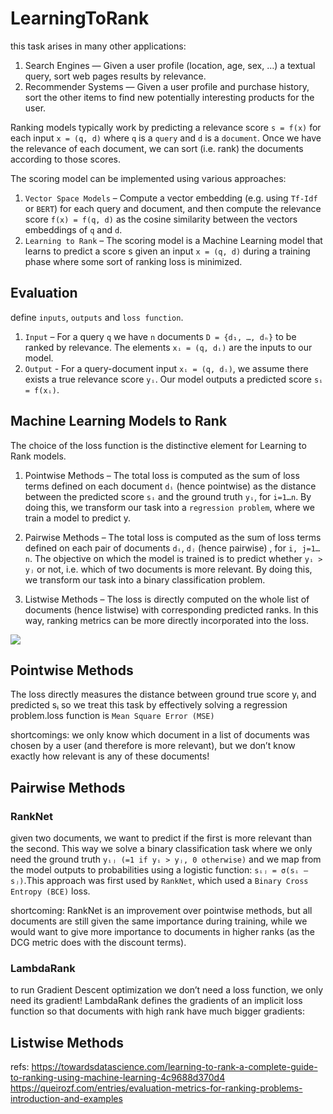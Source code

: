 # LearningToRank



this task arises in many other applications:

1. Search Engines — Given a user profile (location, age, sex, …) a textual query, sort web pages results by relevance.
2. Recommender Systems — Given a user profile and purchase history, sort the other items to find new potentially interesting products for the user.


Ranking models typically work by predicting a relevance score `s = f(x)` for each input `x = (q, d)` where `q` is a `query` and `d` is a `document`. Once we have the relevance of each document, we can sort (i.e. rank) the documents according to those scores.


The scoring model can be implemented using various approaches:

1. `Vector Space Models` – Compute a vector embedding (e.g. using `Tf-Idf` or `BERT`) for each query and document, and then compute the relevance score `f(x) = f(q, d)` as the cosine similarity between the vectors embeddings of `q` and `d`.
2. `Learning to Rank` – The scoring model is a Machine Learning model that learns to predict a score s given an input `x = (q, d)` during a training phase where some sort of ranking loss is minimized.


## Evaluation

define `inputs`, `outputs` and `loss function`.

1. `Input` – For a query `q` we have `n` documents `D = {d₁, …, dₙ}` to be ranked by relevance. The elements `xᵢ = (q, dᵢ)` are the inputs to our model.
2. `Output` - For a query-document input `xᵢ = (q, dᵢ)`, we assume there exists a true relevance score `yᵢ`. Our model outputs a predicted score `sᵢ = f(xᵢ)`.

## Machine Learning Models to Rank

The choice of the loss function is the distinctive element for Learning to Rank models.

1. Pointwise Methods – The total loss is computed as the sum of loss terms defined on each document `dᵢ` (hence pointwise) as the distance between the predicted score `sᵢ` and the ground truth `yᵢ`, for `i=1…n`. By doing this, we transform our task into a `regression problem`, where we train a model to predict y.

2. Pairwise Methods – The total loss is computed as the sum of loss terms defined on each pair of documents `dᵢ`, `dⱼ` (hence pairwise) , for `i, j=1…n`. The objective on which the model is trained is to predict whether `yᵢ > yⱼ` or not, i.e. which of two documents is more relevant. By doing this, we transform our task into a binary classification problem.

3. Listwise Methods – The loss is directly computed on the whole list of documents (hence listwise) with corresponding predicted ranks. In this way, ranking metrics can be more directly incorporated into the loss.

![](https://miro.medium.com/max/1400/1*s3CQuNRWcQNkQKd8Met-MA.png)


## Pointwise Methods
The loss directly measures the distance between ground true score yᵢ and predicted sᵢ so we treat this task by effectively solving a regression problem.loss function is `Mean Square Error (MSE)`

shortcomings: we only know which document in a list of documents was chosen by a user (and therefore is more relevant), but we don’t know exactly how relevant is any of these documents!

## Pairwise Methods
### RankNet

given two documents, we want to predict if the first is more relevant than the second. This way we solve a binary classification task where we only need the ground truth `yᵢⱼ (=1 if yᵢ > yⱼ, 0 otherwise)` and we map from the model outputs to probabilities using a logistic function: `sᵢⱼ = σ(sᵢ – sⱼ)`.This approach was first used by `RankNet`, which used a `Binary Cross Entropy (BCE)` loss.


shortcoming:
RankNet is an improvement over pointwise methods, but all documents are still given the same importance during training, while we would want to give more importance to documents in higher ranks (as the DCG metric does with the discount terms).


### LambdaRank
to run Gradient Descent optimization we don’t need a loss function, we only need its gradient! LambdaRank defines the gradients of an implicit loss function so that documents with high rank have much bigger gradients:



## Listwise Methods



refs:
https://towardsdatascience.com/learning-to-rank-a-complete-guide-to-ranking-using-machine-learning-4c9688d370d4
https://queirozf.com/entries/evaluation-metrics-for-ranking-problems-introduction-and-examples
